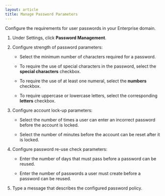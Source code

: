 ```yaml
---
layout: article
title: Manage Password Parameters 
---
```


Configure the requirements for user passwords in your Enterprise domain.

1. Under Settings, click **Password Management**.

2. Configure strength of password parameters:

   - Select the minimum number of characters required for a password.
   - To require the use of special characters in the password, select the **special characters** checkbox.

   - To require the use of at least one numeral, select the **numbers** checkbox.

   - To require uppercase or lowercase letters, select the corresponding **letters** checkbox.

3. Configure account lock-up parameters:

   - Select the number of times a user can enter an incorrect password before the account is locked.

   - Select the number of minutes before the account can be reset after it is locked.

4. Configure password re-use check parameters:

   - Enter the number of days that must pass before a password can be reused.

   - Enter the number of passwords a user must create before a password can be reused.

5. Type a message that describes the configured password policy.